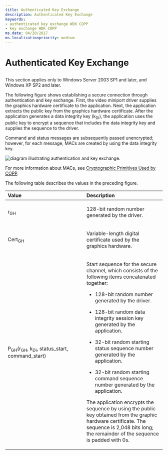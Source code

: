```yaml
---
title: Authenticated Key Exchange
description: Authenticated Key Exchange
keywords:
- authenticated key exchange WDK COPP
- key exchange WDK COPP
ms.date: 04/20/2017
ms.localizationpriority: medium
---
```


# Authenticated Key Exchange


## <span id="ddk_authenticated_key_exchange_gg"></span><span id="DDK_AUTHENTICATED_KEY_EXCHANGE_GG"></span>


This section applies only to Windows Server 2003 SP1 and later, and Windows XP SP2 and later.

The following figure shows establishing a secure connection through authentication and key exchange. First, the video miniport driver supplies the graphics hardware certificate to the application. Next, the application extracts the public key from the graphics hardware certificate. After the application generates a data integrity key (k<sub>DI</sub>), the application uses the public key to encrypt a sequence that includes the data integrity key and supplies the sequence to the driver.

Command and status messages are subsequently passed unencrypted; however, for each message, MACs are created by using the data integrity key.

![diagram illustrating authentication and key exchange.](images/coppkey.png)

For more information about MACs, see [Cryptographic Primitives Used by COPP](cryptographic-primitives-used-by-copp.md).

The following table describes the values in the preceding figure.

<table>
<colgroup>
<col width="50%" />
<col width="50%" />
</colgroup>
<thead>
<tr class="header">
<th align="left">Value</th>
<th align="left">Description</th>
</tr>
</thead>
<tbody>
<tr class="odd">
<td align="left"><p>r<sub>GH</sub></p></td>
<td align="left"><p>128-bit random number generated by the driver.</p></td>
</tr>
<tr class="even">
<td align="left"><p>Cert<sub>GH</sub></p></td>
<td align="left"><p>Variable-length digital certificate used by the graphics hardware.</p></td>
</tr>
<tr class="odd">
<td align="left"><p>P<sub>GH</sub>(r<sub>GH</sub>, k<sub>DI</sub>, status_start, command_start)</p></td>
<td align="left"><p>Start sequence for the secure channel, which consists of the following items concatenated together:</p>
<ul>
<li><p>128-bit random number generated by the driver.</p></li>
<li><p>128-bit random data integrity session key generated by the application.</p></li>
<li><p>32-bit random starting status sequence number generated by the application.</p></li>
<li><p>32-bit random starting command sequence number generated by the application.</p></li>
</ul>
<p>The application encrypts the sequence by using the public key obtained from the graphic hardware certificate. The sequence is 2,048 bits long; the remainder of the sequence is padded with 0s.</p></td>
</tr>
</tbody>
</table>

 

 

 





